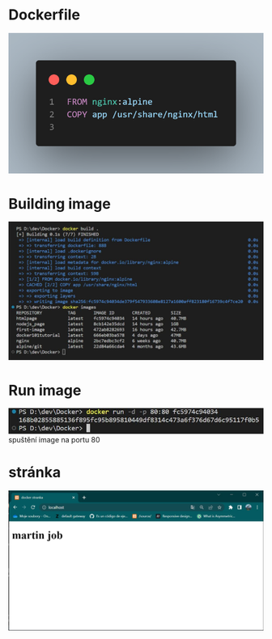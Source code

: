 # Dockerfile
![dockerfile](screenshots/code.png)

# Building image
![buildimage](screenshots/build.JPG)

# Run image
![runimage](screenshots/run.JPG)
spuštění image na portu 80

# stránka
![page](screenshots/page.JPG)
